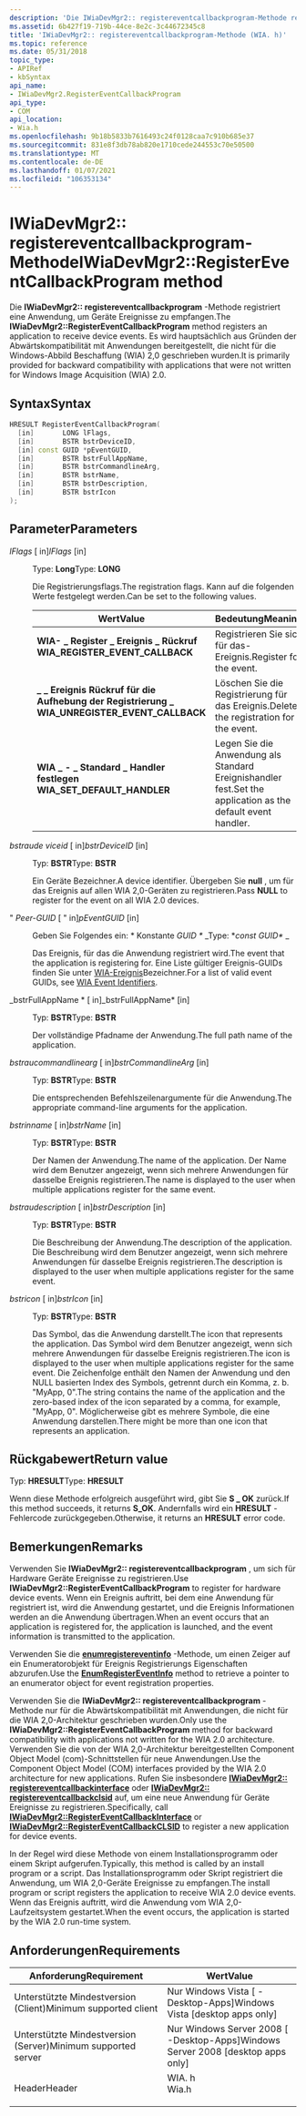 ```yaml
---
description: 'Die IWiaDevMgr2:: registereventcallbackprogram-Methode registriert eine Anwendung, um Geräte Ereignisse zu empfangen. Es wird hauptsächlich aus Gründen der Abwärtskompatibilität mit Anwendungen bereitgestellt, die nicht für die Windows-Abbild Beschaffung (WIA) 2,0 geschrieben wurden.'
ms.assetid: 6b427f19-719b-44ce-8e2c-3c44672345c8
title: 'IWiaDevMgr2:: registereventcallbackprogram-Methode (WIA. h)'
ms.topic: reference
ms.date: 05/31/2018
topic_type:
- APIRef
- kbSyntax
api_name:
- IWiaDevMgr2.RegisterEventCallbackProgram
api_type:
- COM
api_location:
- Wia.h
ms.openlocfilehash: 9b18b5833b7616493c24f0128caa7c910b685e37
ms.sourcegitcommit: 831e8f3db78ab820e1710cede244553c70e50500
ms.translationtype: MT
ms.contentlocale: de-DE
ms.lasthandoff: 01/07/2021
ms.locfileid: "106353134"
---
```

# <a name="iwiadevmgr2registereventcallbackprogram-method"></a><span data-ttu-id="1b99f-104">IWiaDevMgr2:: registereventcallbackprogram-Methode</span><span class="sxs-lookup"><span data-stu-id="1b99f-104">IWiaDevMgr2::RegisterEventCallbackProgram method</span></span>

<span data-ttu-id="1b99f-105">Die **IWiaDevMgr2:: registereventcallbackprogram** -Methode registriert eine Anwendung, um Geräte Ereignisse zu empfangen.</span><span class="sxs-lookup"><span data-stu-id="1b99f-105">The **IWiaDevMgr2::RegisterEventCallbackProgram** method registers an application to receive device events.</span></span> <span data-ttu-id="1b99f-106">Es wird hauptsächlich aus Gründen der Abwärtskompatibilität mit Anwendungen bereitgestellt, die nicht für die Windows-Abbild Beschaffung (WIA) 2,0 geschrieben wurden.</span><span class="sxs-lookup"><span data-stu-id="1b99f-106">It is primarily provided for backward compatibility with applications that were not written for Windows Image Acquisition (WIA) 2.0.</span></span>

## <a name="syntax"></a><span data-ttu-id="1b99f-107">Syntax</span><span class="sxs-lookup"><span data-stu-id="1b99f-107">Syntax</span></span>


```C++
HRESULT RegisterEventCallbackProgram(
  [in]       LONG lFlags,
  [in]       BSTR bstrDeviceID,
  [in] const GUID *pEventGUID,
  [in]       BSTR bstrFullAppName,
  [in]       BSTR bstrCommandlineArg,
  [in]       BSTR bstrName,
  [in]       BSTR bstrDescription,
  [in]       BSTR bstrIcon
);
```



## <a name="parameters"></a><span data-ttu-id="1b99f-108">Parameter</span><span class="sxs-lookup"><span data-stu-id="1b99f-108">Parameters</span></span>

<dl> <dt>

<span data-ttu-id="1b99f-109">*lFlags* \[ in\]</span><span class="sxs-lookup"><span data-stu-id="1b99f-109">*lFlags* \[in\]</span></span>
</dt> <dd>

<span data-ttu-id="1b99f-110">Type: **Long**</span><span class="sxs-lookup"><span data-stu-id="1b99f-110">Type: **LONG**</span></span>

<span data-ttu-id="1b99f-111">Die Registrierungsflags.</span><span class="sxs-lookup"><span data-stu-id="1b99f-111">The registration flags.</span></span> <span data-ttu-id="1b99f-112">Kann auf die folgenden Werte festgelegt werden.</span><span class="sxs-lookup"><span data-stu-id="1b99f-112">Can be set to the following values.</span></span>



| <span data-ttu-id="1b99f-113">Wert</span><span class="sxs-lookup"><span data-stu-id="1b99f-113">Value</span></span>                                                                                                                                                                                                           | <span data-ttu-id="1b99f-114">Bedeutung</span><span class="sxs-lookup"><span data-stu-id="1b99f-114">Meaning</span></span>                                                      |
|-----------------------------------------------------------------------------------------------------------------------------------------------------------------------------------------------------------------|--------------------------------------------------------------|
| <span id="WIA_REGISTER_EVENT_CALLBACK"></span><span id="wia_register_event_callback"></span><dl> <span data-ttu-id="1b99f-115"><dt>**WIA- \_ Register \_ Ereignis \_ Rückruf**</dt></span><span class="sxs-lookup"><span data-stu-id="1b99f-115"><dt>**WIA\_REGISTER\_EVENT\_CALLBACK**</dt></span></span> </dl>       | <span data-ttu-id="1b99f-116">Registrieren Sie sich für das-Ereignis.</span><span class="sxs-lookup"><span data-stu-id="1b99f-116">Register for the event.</span></span><br/>                           |
| <span id="WIA_UNREGISTER_EVENT_CALLBACK"></span><span id="wia_unregister_event_callback"></span><dl> <span data-ttu-id="1b99f-117"><dt>**\_ \_ Ereignis Rückruf für die Aufhebung der Registrierung \_**</dt></span><span class="sxs-lookup"><span data-stu-id="1b99f-117"><dt>**WIA\_UNREGISTER\_EVENT\_CALLBACK**</dt></span></span> </dl> | <span data-ttu-id="1b99f-118">Löschen Sie die Registrierung für das Ereignis.</span><span class="sxs-lookup"><span data-stu-id="1b99f-118">Delete the registration for the event.</span></span><br/>            |
| <span id="WIA_SET_DEFAULT_HANDLER"></span><span id="wia_set_default_handler"></span><dl> <span data-ttu-id="1b99f-119"><dt>**WIA \_ - \_ Standard \_ Handler festlegen**</dt></span><span class="sxs-lookup"><span data-stu-id="1b99f-119"><dt>**WIA\_SET\_DEFAULT\_HANDLER**</dt></span></span> </dl>                   | <span data-ttu-id="1b99f-120">Legen Sie die Anwendung als Standard Ereignishandler fest.</span><span class="sxs-lookup"><span data-stu-id="1b99f-120">Set the application as the default event handler.</span></span><br/> |



 

</dd> <dt>

<span data-ttu-id="1b99f-121">*bstraude viceid* \[ in\]</span><span class="sxs-lookup"><span data-stu-id="1b99f-121">*bstrDeviceID* \[in\]</span></span>
</dt> <dd>

<span data-ttu-id="1b99f-122">Typ: **BSTR**</span><span class="sxs-lookup"><span data-stu-id="1b99f-122">Type: **BSTR**</span></span>

<span data-ttu-id="1b99f-123">Ein Geräte Bezeichner.</span><span class="sxs-lookup"><span data-stu-id="1b99f-123">A device identifier.</span></span> <span data-ttu-id="1b99f-124">Übergeben Sie **null** , um für das Ereignis auf allen WIA 2,0-Geräten zu registrieren.</span><span class="sxs-lookup"><span data-stu-id="1b99f-124">Pass **NULL** to register for the event on all WIA 2.0 devices.</span></span>

</dd> <dt>

<span data-ttu-id="1b99f-125">" *Peer-GUID* \[ " in\]</span><span class="sxs-lookup"><span data-stu-id="1b99f-125">*pEventGUID* \[in\]</span></span>
</dt> <dd>

<span data-ttu-id="1b99f-126">Geben Sie Folgendes ein: \* Konstante *GUID \** _</span><span class="sxs-lookup"><span data-stu-id="1b99f-126">Type: \**const GUID\** _</span></span>

<span data-ttu-id="1b99f-127">Das Ereignis, für das die Anwendung registriert wird.</span><span class="sxs-lookup"><span data-stu-id="1b99f-127">The event that the application is registering for.</span></span> <span data-ttu-id="1b99f-128">Eine Liste gültiger Ereignis-GUIDs finden Sie unter [WIA-Ereignis](-wia-wia-event-identifiers.md)Bezeichner.</span><span class="sxs-lookup"><span data-stu-id="1b99f-128">For a list of valid event GUIDs, see [WIA Event Identifiers](-wia-wia-event-identifiers.md).</span></span>

</dd> <dt>

<span data-ttu-id="1b99f-129">_bstrFullAppName \* \[ in\]</span><span class="sxs-lookup"><span data-stu-id="1b99f-129">_bstrFullAppName\* \[in\]</span></span>
</dt> <dd>

<span data-ttu-id="1b99f-130">Typ: **BSTR**</span><span class="sxs-lookup"><span data-stu-id="1b99f-130">Type: **BSTR**</span></span>

<span data-ttu-id="1b99f-131">Der vollständige Pfadname der Anwendung.</span><span class="sxs-lookup"><span data-stu-id="1b99f-131">The full path name of the application.</span></span>

</dd> <dt>

<span data-ttu-id="1b99f-132">*bstraucommandlinearg* \[ in\]</span><span class="sxs-lookup"><span data-stu-id="1b99f-132">*bstrCommandlineArg* \[in\]</span></span>
</dt> <dd>

<span data-ttu-id="1b99f-133">Typ: **BSTR**</span><span class="sxs-lookup"><span data-stu-id="1b99f-133">Type: **BSTR**</span></span>

<span data-ttu-id="1b99f-134">Die entsprechenden Befehlszeilenargumente für die Anwendung.</span><span class="sxs-lookup"><span data-stu-id="1b99f-134">The appropriate command-line arguments for the application.</span></span>

</dd> <dt>

<span data-ttu-id="1b99f-135">*bstrinname* \[ in\]</span><span class="sxs-lookup"><span data-stu-id="1b99f-135">*bstrName* \[in\]</span></span>
</dt> <dd>

<span data-ttu-id="1b99f-136">Typ: **BSTR**</span><span class="sxs-lookup"><span data-stu-id="1b99f-136">Type: **BSTR**</span></span>

<span data-ttu-id="1b99f-137">Der Namen der Anwendung.</span><span class="sxs-lookup"><span data-stu-id="1b99f-137">The name of the application.</span></span> <span data-ttu-id="1b99f-138">Der Name wird dem Benutzer angezeigt, wenn sich mehrere Anwendungen für dasselbe Ereignis registrieren.</span><span class="sxs-lookup"><span data-stu-id="1b99f-138">The name is displayed to the user when multiple applications register for the same event.</span></span>

</dd> <dt>

<span data-ttu-id="1b99f-139">*bstraudescription* \[ in\]</span><span class="sxs-lookup"><span data-stu-id="1b99f-139">*bstrDescription* \[in\]</span></span>
</dt> <dd>

<span data-ttu-id="1b99f-140">Typ: **BSTR**</span><span class="sxs-lookup"><span data-stu-id="1b99f-140">Type: **BSTR**</span></span>

<span data-ttu-id="1b99f-141">Die Beschreibung der Anwendung.</span><span class="sxs-lookup"><span data-stu-id="1b99f-141">The description of the application.</span></span> <span data-ttu-id="1b99f-142">Die Beschreibung wird dem Benutzer angezeigt, wenn sich mehrere Anwendungen für dasselbe Ereignis registrieren.</span><span class="sxs-lookup"><span data-stu-id="1b99f-142">The description is displayed to the user when multiple applications register for the same event.</span></span>

</dd> <dt>

<span data-ttu-id="1b99f-143">*bstricon* \[ in\]</span><span class="sxs-lookup"><span data-stu-id="1b99f-143">*bstrIcon* \[in\]</span></span>
</dt> <dd>

<span data-ttu-id="1b99f-144">Typ: **BSTR**</span><span class="sxs-lookup"><span data-stu-id="1b99f-144">Type: **BSTR**</span></span>

<span data-ttu-id="1b99f-145">Das Symbol, das die Anwendung darstellt.</span><span class="sxs-lookup"><span data-stu-id="1b99f-145">The icon that represents the application.</span></span> <span data-ttu-id="1b99f-146">Das Symbol wird dem Benutzer angezeigt, wenn sich mehrere Anwendungen für dasselbe Ereignis registrieren.</span><span class="sxs-lookup"><span data-stu-id="1b99f-146">The icon is displayed to the user when multiple applications register for the same event.</span></span> <span data-ttu-id="1b99f-147">Die Zeichenfolge enthält den Namen der Anwendung und den NULL basierten Index des Symbols, getrennt durch ein Komma, z. b. "MyApp, 0".</span><span class="sxs-lookup"><span data-stu-id="1b99f-147">The string contains the name of the application and the zero-based index of the icon separated by a comma, for example, "MyApp, 0".</span></span> <span data-ttu-id="1b99f-148">Möglicherweise gibt es mehrere Symbole, die eine Anwendung darstellen.</span><span class="sxs-lookup"><span data-stu-id="1b99f-148">There might be more than one icon that represents an application.</span></span>

</dd> </dl>

## <a name="return-value"></a><span data-ttu-id="1b99f-149">Rückgabewert</span><span class="sxs-lookup"><span data-stu-id="1b99f-149">Return value</span></span>

<span data-ttu-id="1b99f-150">Typ: **HRESULT**</span><span class="sxs-lookup"><span data-stu-id="1b99f-150">Type: **HRESULT**</span></span>

<span data-ttu-id="1b99f-151">Wenn diese Methode erfolgreich ausgeführt wird, gibt Sie **S \_ OK** zurück.</span><span class="sxs-lookup"><span data-stu-id="1b99f-151">If this method succeeds, it returns **S\_OK**.</span></span> <span data-ttu-id="1b99f-152">Andernfalls wird ein **HRESULT** -Fehlercode zurückgegeben.</span><span class="sxs-lookup"><span data-stu-id="1b99f-152">Otherwise, it returns an **HRESULT** error code.</span></span>

## <a name="remarks"></a><span data-ttu-id="1b99f-153">Bemerkungen</span><span class="sxs-lookup"><span data-stu-id="1b99f-153">Remarks</span></span>

<span data-ttu-id="1b99f-154">Verwenden Sie **IWiaDevMgr2:: registereventcallbackprogram** , um sich für Hardware Geräte Ereignisse zu registrieren.</span><span class="sxs-lookup"><span data-stu-id="1b99f-154">Use **IWiaDevMgr2::RegisterEventCallbackProgram** to register for hardware device events.</span></span> <span data-ttu-id="1b99f-155">Wenn ein Ereignis auftritt, bei dem eine Anwendung für registriert ist, wird die Anwendung gestartet, und die Ereignis Informationen werden an die Anwendung übertragen.</span><span class="sxs-lookup"><span data-stu-id="1b99f-155">When an event occurs that an application is registered for, the application is launched, and the event information is transmitted to the application.</span></span>

<span data-ttu-id="1b99f-156">Verwenden Sie die [**enumregistereventinfo**](-wia-iwiaitem2-enumregistereventinfo.md) -Methode, um einen Zeiger auf ein Enumeratorobjekt für Ereignis Registrierungs Eigenschaften abzurufen.</span><span class="sxs-lookup"><span data-stu-id="1b99f-156">Use the [**EnumRegisterEventInfo**](-wia-iwiaitem2-enumregistereventinfo.md) method to retrieve a pointer to an enumerator object for event registration properties.</span></span>

<span data-ttu-id="1b99f-157">Verwenden Sie die **IWiaDevMgr2:: registereventcallbackprogram** -Methode nur für die Abwärtskompatibilität mit Anwendungen, die nicht für die WIA 2,0-Architektur geschrieben wurden.</span><span class="sxs-lookup"><span data-stu-id="1b99f-157">Only use the **IWiaDevMgr2::RegisterEventCallbackProgram** method for backward compatibility with applications not written for the WIA 2.0 architecture.</span></span> <span data-ttu-id="1b99f-158">Verwenden Sie die von der WIA 2,0-Architektur bereitgestellten Component Object Model (com)-Schnittstellen für neue Anwendungen.</span><span class="sxs-lookup"><span data-stu-id="1b99f-158">Use the Component Object Model (COM) interfaces provided by the WIA 2.0 architecture for new applications.</span></span> <span data-ttu-id="1b99f-159">Rufen Sie insbesondere [**IWiaDevMgr2:: registereventcallbackinterface**](-wia-iwiadevmgr2-registereventcallbackinterface.md) oder [**IWiaDevMgr2:: registereventcallbackclsid**](-wia-iwiadevmgr2-registereventcallbackclsid.md) auf, um eine neue Anwendung für Geräte Ereignisse zu registrieren.</span><span class="sxs-lookup"><span data-stu-id="1b99f-159">Specifically, call [**IWiaDevMgr2::RegisterEventCallbackInterface**](-wia-iwiadevmgr2-registereventcallbackinterface.md) or [**IWiaDevMgr2::RegisterEventCallbackCLSID**](-wia-iwiadevmgr2-registereventcallbackclsid.md) to register a new application for device events.</span></span>

<span data-ttu-id="1b99f-160">In der Regel wird diese Methode von einem Installationsprogramm oder einem Skript aufgerufen.</span><span class="sxs-lookup"><span data-stu-id="1b99f-160">Typically, this method is called by an install program or a script.</span></span> <span data-ttu-id="1b99f-161">Das Installationsprogramm oder Skript registriert die Anwendung, um WIA 2,0-Geräte Ereignisse zu empfangen.</span><span class="sxs-lookup"><span data-stu-id="1b99f-161">The install program or script registers the application to receive WIA 2.0 device events.</span></span> <span data-ttu-id="1b99f-162">Wenn das Ereignis auftritt, wird die Anwendung vom WIA 2,0-Laufzeitsystem gestartet.</span><span class="sxs-lookup"><span data-stu-id="1b99f-162">When the event occurs, the application is started by the WIA 2.0 run-time system.</span></span>

## <a name="requirements"></a><span data-ttu-id="1b99f-163">Anforderungen</span><span class="sxs-lookup"><span data-stu-id="1b99f-163">Requirements</span></span>



| <span data-ttu-id="1b99f-164">Anforderung</span><span class="sxs-lookup"><span data-stu-id="1b99f-164">Requirement</span></span> | <span data-ttu-id="1b99f-165">Wert</span><span class="sxs-lookup"><span data-stu-id="1b99f-165">Value</span></span> |
|-------------------------------------|----------------------------------------------------------------------------------|
| <span data-ttu-id="1b99f-166">Unterstützte Mindestversion (Client)</span><span class="sxs-lookup"><span data-stu-id="1b99f-166">Minimum supported client</span></span><br/> | <span data-ttu-id="1b99f-167">Nur Windows Vista \[ -Desktop-Apps\]</span><span class="sxs-lookup"><span data-stu-id="1b99f-167">Windows Vista \[desktop apps only\]</span></span><br/>                                   |
| <span data-ttu-id="1b99f-168">Unterstützte Mindestversion (Server)</span><span class="sxs-lookup"><span data-stu-id="1b99f-168">Minimum supported server</span></span><br/> | <span data-ttu-id="1b99f-169">Nur Windows Server 2008 \[ -Desktop-Apps\]</span><span class="sxs-lookup"><span data-stu-id="1b99f-169">Windows Server 2008 \[desktop apps only\]</span></span><br/>                             |
| <span data-ttu-id="1b99f-170">Header</span><span class="sxs-lookup"><span data-stu-id="1b99f-170">Header</span></span><br/>                   | <dl> <span data-ttu-id="1b99f-171"><dt>WIA. h</dt></span><span class="sxs-lookup"><span data-stu-id="1b99f-171"><dt>Wia.h</dt></span></span> </dl> |



 

 




